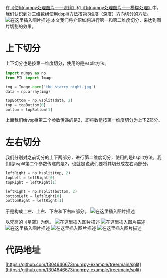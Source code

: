 在[《使用numpy处理图片——滤镜》](https://blog.csdn.net/breaksoftware/article/details/135510077)和[《用numpy处理图片——模糊处理》](https://blog.csdn.net/breaksoftware/article/details/135512428)中，我们认识到对三维数组使用dsplit方法按第3维度（深度）方向切分的方法。
![在这里插入图片描述](https://img-blog.csdnimg.cn/direct/54d1ee65a9bf4dbc8339926d5b39f64c.png)
本文我们将介绍如何进行第一和第二维度切分，来达到图片切割的效果。
# 上下切分
上下切分也是按第一维度切分，使用的是vsplit方法。

```python
import numpy as np
from PIL import Image

img = Image.open('the_starry_night.jpg')
data = np.array(img)

topBottom = np.vsplit(data, 2)
top = topBottom[0]
bottom = topBottom[1]
```
上面我们给vsplit第二个参数传递的是2，即将数组按第一维度切分为上下2部分。
# 左右切分
我们分别对之前切分的上下两部分，进行第二维度切分，使用的是hsplit方法。我们给hsplit第二个参数传递的是2，也就是说我们要将其切分成左右两部分。
```python
leftRight = np.hsplit(top, 2)
topLeft = leftRight[0]
topRight = leftRight[1]

leftRight = np.hsplit(bottom, 2)
bottomLeft = leftRight[0]
bottomRight = leftRight[1]
```
于是构成上左、上右、下左和下右四部分。
![在这里插入图片描述](https://img-blog.csdnimg.cn/direct/bde69b75c1d94438b0db8f3a1fbeb50e.png)

以梵高的《星空》为例。
![在这里插入图片描述](https://img-blog.csdnimg.cn/direct/74e16484ce844beaaa959f7c885e9ebc.jpeg#pic_center)
![在这里插入图片描述](https://img-blog.csdnimg.cn/direct/765ac208edd64495b3e7ce00bb07614d.png#pic_center)
![在这里插入图片描述](https://img-blog.csdnimg.cn/direct/2f90cb485a7b499c8d092c48fc110b32.png#pic_center)
![在这里插入图片描述](https://img-blog.csdnimg.cn/direct/830fe0528e2b42818c0e43a03fc0e643.png#pic_center)
![在这里插入图片描述](https://img-blog.csdnimg.cn/direct/8fd25fa587864d5495afb8ead72fa57c.png#pic_center)
# 代码地址
[https://github.com/f304646673/numpy-example/tree/main/split](https://github.com/f304646673/numpy-example/tree/main/split)
